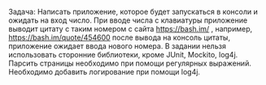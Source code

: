 Задача: Написать приложение, которое будет запускаться в консоли и ожидать на вход число. При вводе числа с клавиатуры
приложение выводит цитату с таким номером с сайта
https://bash.im/ , например, https://bash.im/quote/454600
после вывода на консоль цитаты, приложение ожидает ввода нового номера. В задании нельзя использовать сторонние
библиотеки, кроме JUnit, Mockito, log4j. Парсить страницы необходимо при помощи регулярных выражений. Необходимо
добавить логирование при помощи log4j.